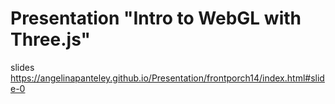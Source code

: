 # Presentation "Intro to WebGL with Three.js"

slides 
https://angelinapanteley.github.io/Presentation/frontporch14/index.html#slide-0

